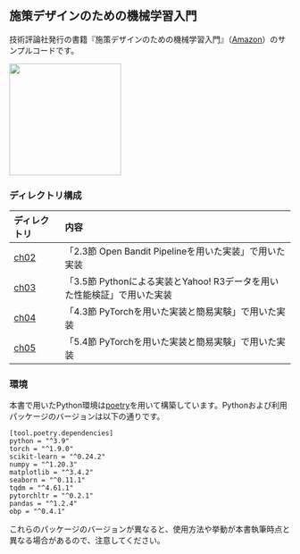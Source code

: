 ## 施策デザインのための機械学習入門

技術評論社発行の書籍『施策デザインのための機械学習入門』（[Amazon](https://www.amazon.co.jp/dp/4297122243/)）のサンプルコードです。

<img src="http://image.gihyo.co.jp/assets/images/cover/2021/9784297122249.jpg" width="200">


### ディレクトリ構成

|ディレクトリ| 内容 |
|:----|:-------|
| [ch02](ch02/) |「2.3節 Open Bandit Pipelineを用いた実装」で用いた実装 |
| [ch03](ch03/) |「3.5節 Pythonによる実装とYahoo! R3データを用いた性能検証」で用いた実装 |
| [ch04](ch04/) |「4.3節 PyTorchを用いた実装と簡易実験」で用いた実装 |
| [ch05](ch05/) |「5.4節 PyTorchを用いた実装と簡易実験」で用いた実装 |


### 環境
本書で用いたPython環境は[poetry](https://python-poetry.org/docs/)を用いて構築しています。Pythonおよび利用パッケージのバージョンは以下の通りです。

```
[tool.poetry.dependencies]
python = "^3.9"
torch = "^1.9.0"
scikit-learn = "^0.24.2"
numpy = "^1.20.3"
matplotlib = "^3.4.2"
seaborn = "^0.11.1"
tqdm = "^4.61.1"
pytorchltr = "^0.2.1"
pandas = "^1.2.4"
obp = "^0.4.1"
```

これらのパッケージのバージョンが異なると、使用方法や挙動が本書執筆時点と異なる場合があるので、注意してください。
